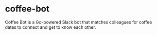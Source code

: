 # coffee-bot
Coffee Bot is a Go-powered Slack bot that matches colleagues for coffee dates to connect and get to know each other.
